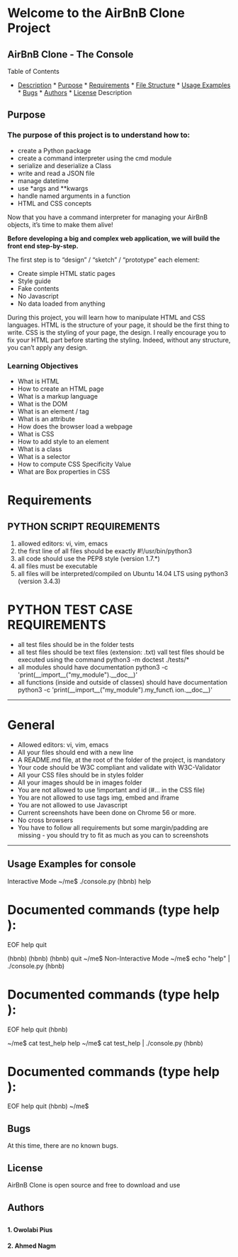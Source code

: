 <h1>Welcome to the AirBnB Clone Project</h1>

<h2>AirBnB Clone - The Console</h2>


Table of Contents


* [Description](#description) * [Purpose](#purpose) * [Requirements](#requirements) * [File Structure](#file-structure) * [Usage Examples](#usage-examples) * [Bugs](#bugs) * [Authors](#authors) * [License](#license)
Description


<h2>Purpose</h2>
<h3>The purpose of this project is to understand how to: </h3>
<ul>
<li>create a Python package</li>
<li>create a command interpreter using the cmd module</li>
<li>serialize and deserialize a Class</li>
<li>write and read a JSON file</li>
<li>manage datetime</li>
<li>use *args and **kwargs</li>
<li>handle named arguments in a function</li>
<li>HTML and CSS concepts</li>
  </ul>
<p>Now that you have a command interpreter for managing your AirBnB objects, it’s time to make them alive! </p>

<p><b>Before developing a big and complex web application, we will build the front end step-by-step.</b></p>
<p>The first step is to “design” / “sketch” / “prototype” each element: </p>
<ul>
  <li>Create simple HTML static pages</li>
  <li>Style guide</li>
  <li>Fake contents</li>
  <li>No Javascript</li>
  <li>No data loaded from anything</li>
</ul>
<p>During this project, you will learn how to manipulate HTML and CSS languages. HTML is the structure of your page, it should be the first thing to write. CSS is the styling of your page, the design. I really encourage you to fix your HTML part before starting the styling. Indeed, without any structure, you can’t apply any design.</p>

<h3>Learning Objectives</h3>
<ul>
  <li>What is HTML</li>
<li>How to create an HTML page</li>
<li>What is a markup language</li>
<li>What is the DOM</li>
<li>What is an element / tag</li>
<li>What is an attribute</li>
<li>How does the browser load a webpage</li>
<li>What is CSS</li>
<li>How to add style to an element</li>
<li>What is a class</li>
<li>What is a selector</li>
<li>How to compute CSS Specificity Value</li>
<li>What are Box properties in CSS</li>
</ul>

<h1>Requirements</h1>
<h2>PYTHON SCRIPT REQUIREMENTS</h2>
<ol>
<li>allowed editors: vi, vim, emacs</li>
<li>the first line of all files should be exactly #!/usr/bin/python3</li>
<li>all code should use the PEP8 style (version 1.7.*)</li>
<li>all files must be executable</li>
<li>all files will be interpreted/compiled on Ubuntu 14.04 LTS using python3 (version 3.4.3)</li>
  </ol>
<h1>PYTHON TEST CASE REQUIREMENTS</h1>
<ul>
<li>all test files should be in the folder tests
<li>all test files should be text files (extension: .txt)
vall test files should be executed using the command python3 -m doctest ./tests/*
<li>all modules should have documentation python3 -c 'print(__import__("my_module").__doc__)'
<li>all functions (inside and outside of classes) should have documentation python3 -c 'print(__import__("my_module").my_funct\ ion.__doc__)'</li>
  </ul>
  <hr/>
<h1>General</h1>
<ul>
<li>Allowed editors: vi, vim, emacs</li>
<li>All your files should end with a new line</li>
<li>A README.md file, at the root of the folder of the project, is mandatory</li>
<li>Your code should be W3C compliant and validate with W3C-Validator</li>
<li>All your CSS files should be in styles folder</li>
<li>All your images should be in images folder</li>
<li>You are not allowed to use !important and id (#... in the CSS file)</li>
<li>You are not allowed to use tags img, embed and iframe</li>
<li>You are not allowed to use Javascript</li>
<li>Current screenshots have been done on Chrome 56 or more.</li>
<li>No cross browsers</li>
<li>You have to follow all requirements but some margin/padding are missing - you should try to fit as much as you can to screenshots</li>
  </ul>
  <hr />
<h2>Usage Examples for console</h2>
Interactive Mode
~/me$ ./console.py
(hbnb) help

Documented commands (type help <topic>):
========================================
EOF  help  quit

(hbnb)
(hbnb)
(hbnb) quit
~/me$
Non-Interactive Mode
~/me$ echo "help" | ./console.py
(hbnb)

Documented commands (type help <topic>):
========================================
EOF  help  quit
(hbnb)

~/me$ cat test_help
help
~/me$ cat test_help | ./console.py
(hbnb)

Documented commands (type help <topic>):
========================================
EOF  help  quit
(hbnb)
~/me$
<h2>Bugs</h2>
  <p>At this time, there are no known bugs.</p>

  <h2>License</h2>
  <p>AirBnB Clone is open source and free to download and use</p>

<h2>Authors<h2>
<h4>1. Owolabi Pius</h4>
<h4>2. Ahmed Nagm</h4>

